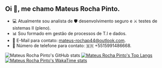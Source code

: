 ## Oi 👋, me chamo Mateus Rocha Pinto.

- 💻 Atualmente sou analista de 🛡️ desenvolvimento seguro e ⚔️ testes de sistemas II (pleno).
- 📊 Sou formado em gestão de processos de T.I e dados.
- 📧 E-Mail para contato: mateus-rochap44@outlook.com.
- 📲 Número de telefone para contato: 🇧🇷 +5515991486668.

![Mateus Rocha Pinto's GitHub stats](https://github-readme-stats.vercel.app/api?username=mateusrochap44&show=reviews,discussions_started,discussions_answered,prs_merged,prs_merged_percentage&show_icons=true&theme=darcula&border_radius=9.0&locale=pt-br)
[![Mateus Rocha Pinto's Top Langs](https://github-readme-stats.vercel.app/api/top-langs/?username=mateusrochap44&layout=compact)](https://github.com/anuraghazra/github-readme-stats)
[![Mateus Rocha Pinto's WakaTime stats](https://github-readme-stats.vercel.app/api/wakatime?username=@mateus_rochap44&layout=compact)](https://github.com/mateusrochap44/github-readme-stats)
